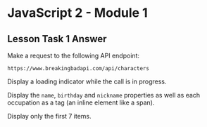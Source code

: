 # JavaScript 2 - Module 1

## Lesson Task 1 Answer

Make a request to the following API endpoint:

```
https://www.breakingbadapi.com/api/characters
```

Display a loading indicator while the call is in progress.

Display the `name`, `birthday` and `nickname` properties as well as each occupation as a tag (an inline element like a span).

Display only the first 7 items.
